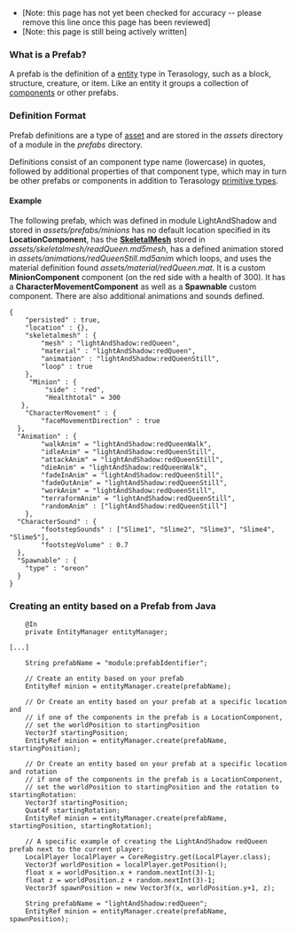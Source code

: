 - [Note: this page has not yet been checked for accuracy -- please remove this line once this page has been reviewed]
- [Note: this page is still being actively written]

### What is a Prefab?

A prefab is the definition of a [entity](https://github.com/MovingBlocks/Terasology/wiki/_preview#entity-and-entityref) type in Terasology, such as a block, structure, creature, or item.  Like an entity it groups a collection of [components](https://github.com/MovingBlocks/Terasology/wiki/Entity-System-Architecture#component) or other prefabs.

### Definition Format
Prefab definitions are a type of [asset](https://github.com/MovingBlocks/Terasology/wiki/Asset-System) and are stored in the _assets_ directory of a module in the _prefabs_ directory.

Definitions consist of an component type name (lowercase) in quotes, followed by additional properties of that component type, which may in turn be other prefabs or components in addition to Terasology [primitive types](https://github.com/MovingBlocks/Terasology/wiki/Entity-System-Architecture#component-data-types).

#### Example
The following prefab, which was defined in module LightAndShadow and stored in _assets/prefabs/minions_ has no default location specified in its **LocationComponent**, has the [**SkeletalMesh**](https://github.com/MovingBlocks/Terasology/wiki/SkeletalMesh) stored in _assets/skeletalmesh/readQueen.md5mesh_, has a defined animation stored in _assets/animations/redQueenStill.md5anim_ which loops, and uses the material definition found _assets/material/redQueen.mat_.   It is a custom **MinionComponent** component (on the red side with a health of 300).  It has a **CharacterMovementComponent** as well as a **Spawnable** custom component.  There are also additional animations and sounds defined.

```
{
    "persisted" : true,
    "location" : {},
    "skeletalmesh" : {
        "mesh" : "lightAndShadow:redQueen",
        "material" : "lightAndShadow:redQueen",
        "animation" : "lightAndShadow:redQueenStill",
        "loop" : true
    },
     "Minion" : {
         "side" : "red",
	     "Healthtotal" = 300
   },
	"CharacterMovement" : {
    	"faceMovementDirection" : true
  },
  "Animation" : {
		"walkAnim" = "lightAndShadow:redQueenWalk",
		"idleAnim" = "lightAndShadow:redQueenStill",
		"attackAnim" = "lightAndShadow:redQueenStill",
		"dieAnim" = "lightAndShadow:redQueenWalk",
		"fadeInAnim" = "lightAndShadow:redQueenStill",
		"fadeOutAnim" = "lightAndShadow:redQueenStill",
		"workAnim" = "lightAndShadow:redQueenStill",
		"terraformAnim" = "lightAndShadow:redQueenStill",
		"randomAnim" : ["lightAndShadow:redQueenStill"]
	},
  "CharacterSound" : {
	    "footstepSounds" : ["Slime1", "Slime2", "Slime3", "Slime4", "Slime5"],
	    "footstepVolume" : 0.7
  },
  "Spawnable" : {
    "type" : "oreon"
  }
}
```

### Creating an entity based on a Prefab from Java
```
    @In
    private EntityManager entityManager;

[...]

    String prefabName = "module:prefabIdentifier";

    // Create an entity based on your prefab
    EntityRef minion = entityManager.create(prefabName);

    // Or Create an entity based on your prefab at a specific location and
    // if one of the components in the prefab is a LocationComponent,
    // set the worldPosition to startingPosition
    Vector3f startingPosition;
    EntityRef minion = entityManager.create(prefabName, startingPosition);

    // Or Create an entity based on your prefab at a specific location and rotation
    // if one of the components in the prefab is a LocationComponent,
    // set the worldPosition to startingPosition and the rotation to startingRotation:
    Vector3f startingPosition;
    Quat4f startingRotation;
    EntityRef minion = entityManager.create(prefabName, startingPosition, startingRotation);

    // A specific example of creating the LightAndShadow redQueen prefab next to the current player:
    LocalPlayer localPlayer = CoreRegistry.get(LocalPlayer.class);
    Vector3f worldPosition = localPlayer.getPosition();
    float x = worldPosition.x + random.nextInt(3)-1;
    float z = worldPosition.z + random.nextInt(3)-1;
    Vector3f spawnPosition = new Vector3f(x, worldPosition.y+1, z);

    String prefabName = "lightAndShadow:redQueen";
    EntityRef minion = entityManager.create(prefabName, spawnPosition);

```
